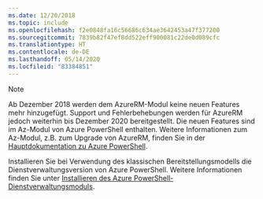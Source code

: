 ```yaml
---
ms.date: 12/20/2018
ms.topic: include
ms.openlocfilehash: f2e0848fa16c56686c634ae3642453a47f377200
ms.sourcegitcommit: 7839b82f47ef8dd522eff900081c22de0d089cfc
ms.translationtype: HT
ms.contentlocale: de-DE
ms.lasthandoff: 05/14/2020
ms.locfileid: "83384851"
---
```

> [!NOTE]
> 
> Ab Dezember 2018 werden dem AzureRM-Modul keine neuen Features mehr hinzugefügt. Support und Fehlerbehebungen werden für AzureRM jedoch weiterhin bis Dezember 2020 bereitgestellt. Die neuen Features sind im Az-Modul von Azure PowerShell enthalten. Weitere Informationen zum Az-Modul, z.B. zum Upgrade von AzureRM, finden Sie in der [Hauptdokumentation zu Azure PowerShell](/powershell/azure).
>
> Installieren Sie bei Verwendung des klassischen Bereitstellungsmodells die Dienstverwaltungsversion von Azure PowerShell.
> Weitere Informationen finden Sie unter [Installieren des Azure PowerShell-Dienstverwaltungsmoduls](/powershell/azure/servicemanagement/install-azure-ps).
